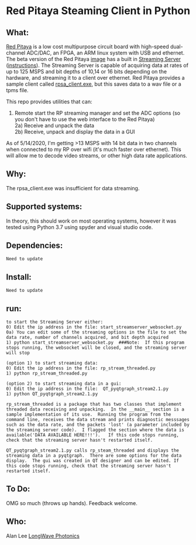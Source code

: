 # Red Pitaya Steaming Client in Python

## What:
  
  

[Red Pitaya](https://www.redpitaya.com/) is a low cost multipurpose circuit board with high-speed dual-channel ADC/DAC, an FPGA, an ARM linux system with USB and ethernet.  The beta version of the Red Pitaya [image](https://redpitaya.readthedocs.io/en/latest/quickStart/SDcard/SDcard.html) has a built in [Streaming Server](https://redpitaya.readthedocs.io/en/latest/developerGuide/125-10/vs.html) ([instructions](https://redpitaya.readthedocs.io/en/latest/appsFeatures/apps-featured/streaming/appStreaming.html)).  The Streaming Server is capable of acquiring data at rates of up to 125 MSPS and bit depths of 10,14 or 16 bits depending on the hardware, and streaming it to a client over ethernet.  Red Pitaya provides a sample client called [rpsa_client.exe](https://github.com/RedPitaya/RedPitaya/tree/master/apps-tools/streaming_manager), but this saves data to a wav file or a tpms file.  

This repo provides utilities that can:  
1) Remote start the RP streaming manager and set the ADC options (so you don't have to use the web interface to the Red Pitaya)  
2a) Receive and unpack the data  
2b) Receive, unpack and display the data in a GUI  

As of 5/14/2020, I'm getting >13 MSPS with 14 bit data in two channels when connected to my RP over wifi (it's much faster over ethernet).  This will allow me to decode video streams, or other high data rate applications.
  
## Why:
  
The rpsa_client.exe was insufficient for data streaming.  


## Supported systems:

In theory, this should work on most operating systems, however it was tested using Python 3.7 using spyder and visual studio code.
  
  
## Dependencies:

```
Need to update
```  
  
## Install:
  
```
Need to update
```
  
## run:
  
```
to start the Streaming Server either:
0) Edit the ip address in the file: start_streamserver_websocket.py 
0a) You can edit some of the streaming options in the file to set the data rate, number of channels acquired, and bit depth acquired
1) python start_streamserver_websocket.py  ###Note:  If this program stops running, the websocket will be closed, and the streaming server will stop

(option 1) to start streaming data:
0) Edit the ip address in the file: rp_stream_threaded.py
1) python rp_stream_threaded.py  

(option 2) to start streaming data in a gui:
0) Edit the ip address in the file:  QT_pyqtgraph_stream2.1.py
1) python QT_pyqtgraph_stream2.1.py
  
rp_stream_threaded is a package that has two classes that implement threaded data receiving and unpacking.  In the __main__ section is a sample implementation of its use.  Running the program from the command line, receives the data stream and prints diagnostic messsages such as the data rate, and the packets 'lost' (a parameter included by the streaming server code).  I flagged the section where the data is available('DATA AVAILABLE HERE!!!').   If this code stops running, check that the streaming server hasn't restarted itself.
  
QT_pyqtgraph_stream2.1.py calls rp_steam_threaded and displays the streaming data in a pyqtgraph.  There are some options for the data display.  The gui was created in QT designer and can be edited. If this code stops running, check that the streaming server hasn't restarted itself.
```
  
## To Do:  
  
OMG so much (throws up hands).  Feedback welcome.

## Who:
  
Alan Lee [LongWave Photonics](https://longwavephotonics.com)
  

  
